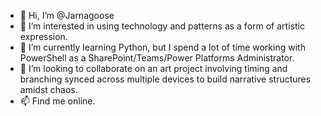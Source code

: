 - 👋 Hi, I’m @Jarnagoose
- 👀 I’m interested in using technology and patterns as a form of artistic expression.
- 🌱 I’m currently learning Python, but I spend a lot of time working with PowerShell as a SharePoint/Teams/Power Platforms Administrator.
- 💞️ I’m looking to collaborate on an art project involving timing and branching synced across multiple devices to build narrative structures amidst chaos.
- 📫 Find me online.
